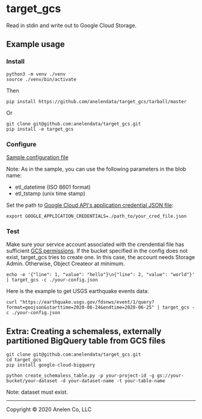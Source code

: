 # target_gcs

Read in stdin and write out to Google Cloud Storage.

## Example usage

### Install

```
python3 -m venv ./venv
source ./venv/bin/activate
```

Then

```
pip install https://github.com/anelendata/target_gcs/tarball/master
```
Or
```
git clone git@github.com:anelendata/target_gcs.git
pip install -e target_gcs
```

### Configure

[Sample configuration file](./sample_config.json)

Note: As in the sample, you can use the following parameters in the blob name:

- etl_datetime (ISO 8601 format)
- etl_tstamp (unix time stamp)

Set the path to [Google Cloud API's application credential JSON file](https://cloud.google.com/docs/authentication/getting-started):

```
export GOOGLE_APPLICATION_CREDENTIALS=./path_to/your_cred_file.json
```

### Test

Make sure your service account associated with the crendential file has
sufficient [GCS permissions](https://cloud.google.com/storage/docs/access-control/iam).
If the bucket specified in the config does not exist, target_gcs tries to create one.
In this case, the account needs Storage Admin. Otherwise, Object Createor at minimum.

```
echo -e '{"line": 1, "value": "hello"}\n{"line": 2, "value": "world"}' | target_gcs -c ./your-config.json
```

Here is the example to get USGS earthquake events data:

```
curl "https://earthquake.usgs.gov/fdsnws/event/1/query?format=geojson&starttime=2020-06-24&endtime=2020-06-25" | target_gcs -c ./your-config.json
```

## Extra: Creating a schemaless, externally partitioned BigQuery table from GCS files

```
git clone git@github.com:anelendata/target_gcs.git
cd target_gcs
pip install google-cloud-bigquery
```

```
python create_schemaless_table.py -p your-project-id -g gs://your-bucket/your-dataset -d your-dataset-name -t your-table-name
```

Note: dataset must exist.

---

Copyright &copy; 2020 Anelen Co, LLC
